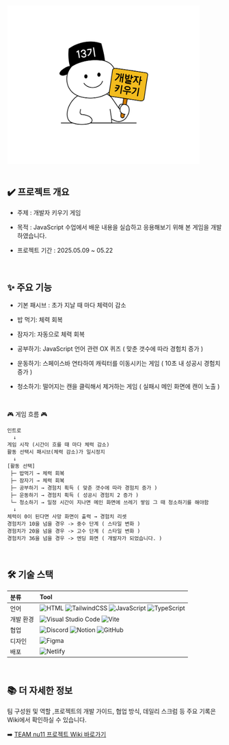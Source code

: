 <div>
  <img src="https://github.com/FRONTENDBOOTCAMP-13th/JS-11-nu11/blob/develop/public/assets/images/intro.svg" alt="프로젝트 인트로 이미지" width="450" />
</div>
<br />

## ✔️ 프로젝트 개요

- 주제 : 개발자 키우기 게임

- 목적 : JavaScript 수업에서 배운 내용을 실습하고 응용해보기 위해 본 게임을 개발하였습니다.

- 프로젝트 기간 : 2025.05.09 ~ 05.22

<br />

## ✨ 주요 기능

- 기본 패시브 : 초가 지날 때 마다 체력이 감소

- 밥 먹기: 체력 회복

- 잠자기: 자동으로 체력 회복

- 공부하기: JavaScript 언어 관련 OX 퀴즈 ( 맞춘 갯수에 따라 경험치 증가 )

- 운동하기: 스페이스바 연타하여 캐릭터를 이동시키는 게임 ( 10초 내 성공시 경험치 증가 )

- 청소하기: 떨어지는 캔을 클릭해서 제거하는 게임 ( 실패시 메인 화면에 캔이 노출 )

<br />

🎮 게임 흐름 🎮

```
인트로
  ↓
게임 시작 (시간이 흐를 때 마다 체력 감소)
활동 선택시 패시브(체력 감소)가 일시정지
  ↓
[활동 선택]
 ├─ 밥먹기 → 체력 회복
 ├─ 잠자기 → 체력 회복
 ├─ 공부하기 → 경험치 획득 ( 맞춘 갯수에 따라 경험치 증가 )
 ├─ 운동하기 → 경험치 획득 ( 성공시 경험치 2 증가 )
 └─ 청소하기 → 일정 시간이 지나면 메인 화면에 쓰레기 쌓임 그 때 청소하기를 해야함
  ↓
체력이 0이 된다면 사망 화면이 출력 → 경험치 리셋
경험치가 10을 넘을 경우 -> 중수 단계 ( 스타일 변화 )
경험치가 20을 넘을 경우 -> 고수 단계 ( 스타일 변화 )
경험치가 36을 넘을 경우 -> 엔딩 화면 ( 개발자가 되었습니다. )
```

<br />

## 🛠️ 기술 스택

| 분류      | Tool                                                                                                                                                                                                                                                                                                                                                                                    |
| :-------- | :-------------------------------------------------------------------------------------------------------------------------------------------------------------------------------------------------------------------------------------------------------------------------------------------------------------------------------------------------------------------------------------- |
| 언어      | ![HTML](https://img.shields.io/badge/HTML-%23E34F26.svg?logo=html5&logoColor=white) ![TailwindCSS](https://img.shields.io/badge/Tailwind%20CSS-%2338B2AC.svg?logo=tailwind-css&logoColor=white) ![JavaScript](https://img.shields.io/badge/JavaScript-F7DF1E?logo=javascript&logoColor=000) ![TypeScript](https://img.shields.io/badge/TypeScript-3178C6?logo=typescript&logoColor=fff) |
| 개발 환경 | ![Visual Studio Code](https://custom-icon-badges.demolab.com/badge/Visual%20Studio%20Code-0078d7.svg?logo=vsc&logoColor=white) ![Vite](https://img.shields.io/badge/Vite-646CFF?logo=vite&logoColor=fff)                                                                                                                                                                                |
| 협업      | ![Discord](https://img.shields.io/badge/Discord-%235865F2.svg?&logo=discord&logoColor=white) ![Notion](https://img.shields.io/badge/Notion-000?logo=notion&logoColor=fff) ![GitHub](https://img.shields.io/badge/GitHub-%23121011.svg?logo=github&logoColor=white)                                                                                                                      |
| 디자인    | ![Figma](https://img.shields.io/badge/Figma-F24E1E?logo=figma&logoColor=white)                                                                                                                                                                                                                                                                                                          |
| 배포      | ![Netlify](https://img.shields.io/badge/Netlify-%23000000.svg?logo=netlify&logoColor=#00C7B7)                                                                                                                                                                                                                                                                                           |

<br />

## 📚 더 자세한 정보

팀 구성원 및 역할 ,프로젝트의 개발 가이드, 협업 방식, 데일리 스크럼 등
주요 기록은 Wiki에서 확인하실 수 있습니다.

➡️ [TEAM nu11 프로젝트 Wiki 바로가기](https://github.com/FRONTENDBOOTCAMP-13th/JS-11-nu11/wiki)
